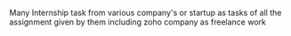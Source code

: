 Many Internship task from various company's or startup as tasks of all the assignment given by them including zoho company as freelance work
